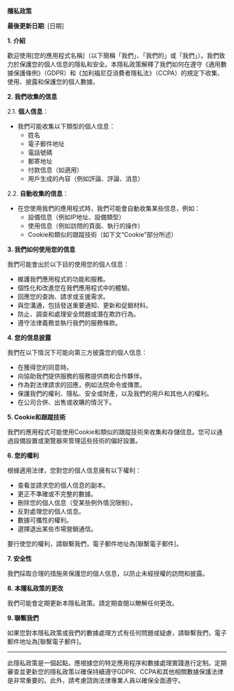**隱私政策**

**最後更新日期**: [日期]

**1. 介紹**

歡迎使用[您的應用程式名稱]（以下簡稱「我們」、「我們的」或「我們」）。我們致力於保護您的個人信息的隱私和安全。本隱私政策解釋了我們如何在遵守《通用數據保護條例》（GDPR）和《加利福尼亞消費者隱私法》（CCPA）的規定下收集、使用、披露和保護您的個人數據。

**2. 我們收集的信息**

2.1. **個人信息**：
   - 我們可能收集以下類型的個人信息：
     - 姓名
     - 電子郵件地址
     - 電話號碼
     - 郵寄地址
     - 付款信息（如適用）
     - 用戶生成的內容（例如評論、評論、消息）

2.2. **自動收集的信息**：
   - 在您使用我們的應用程式時，我們可能會自動收集某些信息，例如：
     - 設備信息（例如IP地址、設備類型）
     - 使用信息（例如訪問的頁面、執行的操作）
     - Cookie和類似的跟蹤技術（如下文“Cookie”部分所述）

**3. 我們如何使用您的信息**

我們可能會出於以下目的使用您的個人信息：

   - 維護我們應用程式的功能和服務。
   - 個性化和改進您在我們應用程式中的體驗。
   - 回應您的查詢、請求或支援需求。
   - 與您溝通，包括發送重要通知、更新和促銷材料。
   - 防止、調查和處理安全問題或潛在欺詐行為。
   - 遵守法律義務並執行我們的服務條款。

**4. 您的信息披露**

我們在以下情況下可能向第三方披露您的個人信息：

   - 在獲得您的同意時。
   - 向協助我們提供服務的服務提供商和合作夥伴。
   - 作為對法律請求的回應，例如法院命令或傳票。
   - 保護我們的權利、隱私、安全或財產，以及我們的用戶和其他人的權利。
   - 在公司合併、出售或收購的情況下。

**5. Cookie和跟蹤技術**

我們的應用程式可能使用Cookie和類似的跟蹤技術來收集和存儲信息。您可以通過設備設置或瀏覽器來管理這些技術的偏好設置。

**6. 您的權利**

根據適用法律，您對您的個人信息擁有以下權利：

   - 查看並請求您的個人信息的副本。
   - 更正不準確或不完整的數據。
   - 刪除您的個人信息（受某些例外情況限制）。
   - 反對處理您的個人信息。
   - 數據可攜性的權利。
   - 選擇退出某些市場營銷通信。

要行使您的權利，請聯繫我們，電子郵件地址為[聯繫電子郵件]。

**7. 安全性**

我們採取合理的措施來保護您的個人信息，以防止未經授權的訪問和披露。

**8. 本隱私政策的更改**

我們可能會定期更新本隱私政策。請定期查閱以瞭解任何更改。

**9. 聯繫我們**

如果您對本隱私政策或我們的數據處理方式有任何問題或疑慮，請聯繫我們，電子郵件地址為[聯繫電子郵件]。

---

此隱私政策是一個起點，應根據您的特定應用程序和數據處理實踐進行定制。定期審查並更新您的隱私政策以確保持續遵守GDPR、CCPA和其他相關數據保護法律是非常重要的。此外，請考慮諮詢法律專業人員以確保全面遵守。